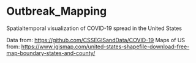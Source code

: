 # Outbreak_Mapping
Spatialtemporal visualization of COVID-19 spread in the United States


Data from: https://github.com/CSSEGISandData/COVID-19
Maps of US from: https://www.igismap.com/united-states-shapefile-download-free-map-boundary-states-and-county/
